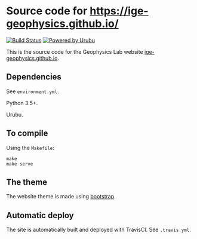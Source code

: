 # Source code for https://ige-geophysics.github.io/

[![Build Status](https://img.shields.io/travis/ige-geophysics/website/master.svg?style=flat-square)](https://travis-ci.org/ige-geophysics/website)
[![Powered by Urubu](https://img.shields.io/badge/powered_by-urubu-blue.svg?style=flat-square)](http://urubu.jandecaluwe.com/)

This is the source code for the Geophysics Lab website
[ige-geophysics.github.io](https://ige-geophysics.github.io).

## Dependencies

See `environment.yml`.

Python 3.5+.

Urubu.

## To compile

Using the `Makefile`:

```make
make
make serve
```

## The theme

The website theme is made using [bootstrap](http://getbootstrap.com/).


## Automatic deploy

The site is automatically built and deployed with TravisCI.
See `.travis.yml`.
